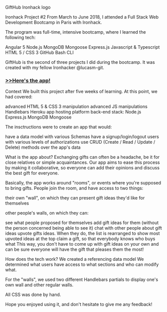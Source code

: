 GiftHub
Ironhack logo

Ironhack Project #2
From March to June 2018, I attended a Full Stack Web Development Bootcamp in Paris with Ironhack.

The program was full-time, intensive bootcamp, where I learned the following tech:

Angular 5
Node.js
MongoDB
Mongoose
Express.js
Javascript & Typescript
HTML 5 / CSS 3
GitHub
Bash CLI

GiftHub is the second of three projects I did during the bootcamp. It was created with my fellow Ironhacker @lucasm-git.

### [>>Here's the app!](https://ironhack-gifthub.herokuapp.com/groups/5ae3212634baaf0014d86c20/5ae320e334baaf0014d86c1e)


Context
We built this project after five weeks of learning. At this point, we had covered:

advanced HTML 5 & CSS 3 manipulation
advanced JS manipulations
Handlebars
Heroku app hosting platform
back-end stack:
Node.js
Express.js
MongoDB
Mongoose

The insctructions were to create an app that would:

have a data model with various Schemas
have a signup/login/logout users with various levels of authorizations
use CRUD (Create / Read / Update / Delete) methods over the app's data

What is the app about?
Exchanging gifts can often be a headache, be it for close relatives or simple acquaintances. Our app aims to ease this process by making it collaborative, so everyone can add their opinions and discuss the best gift for everyone.

Basically, the app works around "rooms", or events where you're supposed to bring gifts. People join the room, and have access to two things:

their own "wall", on which they can present gift ideas they'd like for themselves

other people's walls, on which they can:

see what people proposed for themselves
add gift ideas for them (without the person concerned being able to see it)
chat with other people about gift ideas
upvote gifts ideas. When they do, the list is rearranged to show most upvoted ideas at the top
claim a gift, so that everybody knows who buys what
This way, you don't have to come up with gift ideas on your own and can be sure everyone will have the gift that pleases them the most!

How does the tech work?
We created a referencing data model
We determined what users have access to what sections and who can modify what.

For the "walls", we used two different Handlebars partials to display one's own wall and other regular walls.

All CSS was done by hand.

Hope you enjoyed using it, and don't hesitate to give me any feedback!
